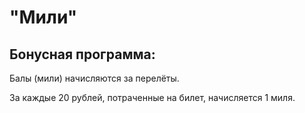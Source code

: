 # "Мили"

## Бонусная программа:

Балы (мили) начисляются за перелёты.

За каждые 20 рублей, потраченные на билет, начисляется 1 миля.
